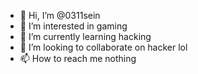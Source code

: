 - 👋 Hi, I’m @0311sein
- 👀 I’m interested in gaming
- 🌱 I’m currently learning hacking 
- 💞️ I’m looking to collaborate on hacker lol
- 📫 How to reach me nothing

<!---
0311sein/0311sein is a ✨ special ✨ repository because its `README.md` (this file) appears on your GitHub profile.
You can click the Preview link to take a look at your changes.
--->

